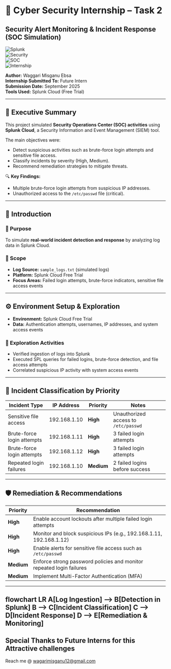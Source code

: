 # 🚨 Cyber Security Internship – Task 2  
## Security Alert Monitoring & Incident Response (SOC Simulation)

![Splunk](https://img.shields.io/badge/Tool-Splunk-blue?logo=splunk&logoColor=white)  
![Security](https://img.shields.io/badge/Domain-Cyber%20Security-red?logo=hackaday&logoColor=white)  
![SOC](https://img.shields.io/badge/Focus-SOC%20Monitoring-orange?logo=linux&logoColor=white)  
![Internship](https://img.shields.io/badge/Internship-Future%20Intern-green?logo=github&logoColor=white)  

**Author:** Waggari Misganu Ebsa  
**Internship Submitted To:** Future Intern  
**Submission Date:** September 2025  
**Tools Used:** Splunk Cloud (Free Trial)  

---

## 📌 Executive Summary
This project simulated **Security Operations Center (SOC) activities** using **Splunk Cloud**, a Security Information and Event Management (SIEM) tool.  

The main objectives were:
- Detect suspicious activities such as brute-force login attempts and sensitive file access.  
- Classify incidents by severity (High, Medium).  
- Recommend remediation strategies to mitigate threats.  

🔍 **Key Findings:**  
- Multiple brute-force login attempts from suspicious IP addresses.  
- Unauthorized access to the `/etc/passwd` file (critical).  

---

## 📖 Introduction
### 🎯 Purpose
To simulate **real-world incident detection and response** by analyzing log data in Splunk Cloud.

### 📍 Scope
- **Log Source:** `sample_logs.txt` (simulated logs)  
- **Platform:** Splunk Cloud Free Trial  
- **Focus Areas:** Failed login attempts, brute-force indicators, sensitive file access events  

---

## ⚙️ Environment Setup & Exploration
- **Environment:** Splunk Cloud Free Trial  
- **Data:** Authentication attempts, usernames, IP addresses, and system access events  

### 🔎 Exploration Activities
- Verified ingestion of logs into Splunk  
- Executed SPL queries for failed logins, brute-force detection, and file access attempts  
- Correlated suspicious IP activity with system access events  

---

## 🚨 Incident Classification by Priority

| Incident Type             | IP Address   | Priority | Notes |
|----------------------------|-------------|----------|-------|
| Sensitive file access      | 192.168.1.10 | **High** | Unauthorized access to `/etc/passwd` |
| Brute-force login attempts | 192.168.1.11 | **High** | 3 failed login attempts |
| Brute-force login attempts | 192.168.1.12 | **High** | 3 failed login attempts |
| Repeated login failures    | 192.168.1.10 | **Medium** | 2 failed logins before success |

---

## 🛡️ Remediation & Recommendations

| Priority | Recommendation |
|----------|----------------|
| **High** | Enable account lockouts after multiple failed login attempts |
| **High** | Monitor and block suspicious IPs (e.g., 192.168.1.11, 192.168.1.12) |
| **High** | Enable alerts for sensitive file access such as `/etc/passwd` |
| **Medium** | Enforce strong password policies and monitor repeated login failures |
| **Medium** | Implement Multi-Factor Authentication (MFA) |

---

flowchart LR
    A[Log Ingestion] --> B[Detection in Splunk]
    B --> C[Incident Classification]
    C --> D[Incident Response]
    D --> E[Remediation & Monitoring]
----
Special Thanks to Future Interns for this Attractive challenges
-----
Reach me @ wagarimisganu12@gmail.com

